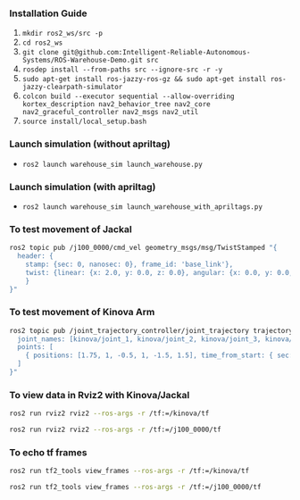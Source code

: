 ### Installation Guide

1. `mkdir ros2_ws/src -p`
2. `cd ros2_ws`
3. `git clone git@github.com:Intelligent-Reliable-Autonomous-Systems/ROS-Warehouse-Demo.git src`
4. `rosdep install --from-paths src --ignore-src -r -y`
5. `sudo apt-get install ros-jazzy-ros-gz && sudo apt-get install ros-jazzy-clearpath-simulator`
6. `colcon build --executor sequential --allow-overriding kortex_description nav2_behavior_tree nav2_core nav2_graceful_controller nav2_msgs nav2_util`
7. `source install/local_setup.bash `

### Launch simulation (without apriltag)
- `ros2 launch warehouse_sim launch_warehouse.py`
   
### Launch simulation (with apriltag)
- `ros2 launch warehouse_sim launch_warehouse_with_apriltags.py`

### To test movement of Jackal
```bash
ros2 topic pub /j100_0000/cmd_vel geometry_msgs/msg/TwistStamped "{
  header: {
    stamp: {sec: 0, nanosec: 0}, frame_id: 'base_link'},
    twist: {linear: {x: 2.0, y: 0.0, z: 0.0}, angular: {x: 0.0, y: 0.0, z: 0.0}
    }
}"
```


### To test movement of Kinova Arm

```bash
ros2 topic pub /joint_trajectory_controller/joint_trajectory trajectory_msgs/JointTrajectory "{
  joint_names: [kinova/joint_1, kinova/joint_2, kinova/joint_3, kinova/joint_4, kinova/joint_5, kinova/joint_6],
  points: [
    { positions: [1.75, 1, -0.5, 1, -1.5, 1.5], time_from_start: { sec: 2 } },
  ]
}"
```

### To view data in Rviz2 with Kinova/Jackal
```bash
ros2 run rviz2 rviz2 --ros-args -r /tf:=/kinova/tf
```
```bash
ros2 run rviz2 rviz2 --ros-args -r /tf:=/j100_0000/tf
```

### To echo tf frames
```bash
ros2 run tf2_tools view_frames --ros-args -r /tf:=/kinova/tf
```
```bash
ros2 run tf2_tools view_frames --ros-args -r /tf:=/j100_0000/tf
```
